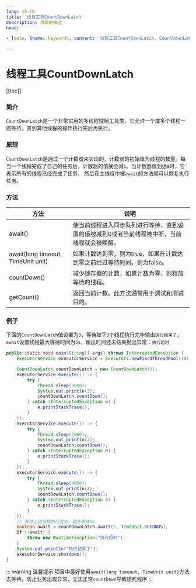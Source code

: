 ```yaml
---
lang: zh-CN  
title: '线程工具CountDownLatch'   
description: 页面的描述  
head:

- [meta, {name: keywords, content: '线程工具CountDownLatch, CountDownLatch'}]

---
```


# 线程工具CountDownLatch

[[toc]]

### 简介

`CountDownLatch`是一个非常实用的多线程控制工具类，它允许一个或多个线程一直等待，直到其他线程的操作执行完后再执行。

### 原理

`CountDownLatch`是通过一个计数器来实现的，计数器的初始值为线程的数量。每当一个线程完成了自己的任务后，计数器的值就会减`1`。当计数器值到达`0`时，它表示所有的线程已经完成了任务，
然后在主线程中被`await`的方法就可以恢复执行任务。

### 方法

|方法|说明|    
|--|--|  
|await()|使当前线程进入同步队列进行等待，直到设置的值被减到0或者当前线程被中断，当前线程就会被唤醒。|  
|await(long timeout, TimeUnit unit)|如果计数达到零，则为true，如果在计数达到零之前经过等待时间，则为false。|  
|countDown()|减少锁存器的计数，如果计数为零，则释放等待的线程。|
|getCount()|返回当前计数。此方法通常用于调试和测试目的。|


### 例子

下面的`CountDownLatch`值设置为`3`，等待如下`3`个线程执行完毕输出`执行结束了`，`await`设置线程最大等待时间为`5s`，超出时间还未结束抛出异常：`执行超时`

```java
public static void main(String[] args) throws InterruptedException {
    ExecutorService executorService = Executors.newFixedThreadPool(10);

    CountDownLatch countDownLatch = new CountDownLatch(3);
    executorService.execute(() -> {
        try {
            Thread.sleep(3000);
            System.out.println(3);
            countDownLatch.countDown();
        } catch (InterruptedException e) {
            e.printStackTrace();
        }
    });
    executorService.execute(() -> {
        try {
            Thread.sleep(2000);
            System.out.println(2);
            countDownLatch.countDown();
        } catch (InterruptedException e) {
            e.printStackTrace();
        }
    });
    executorService.execute(() -> {
        try {
            Thread.sleep(4000);
            System.out.println(4);
            countDownLatch.countDown();
        } catch (InterruptedException e) {
            e.printStackTrace();
        }
    });
    // 等待上述线程执行完毕，最多等待5s
    boolean await = countDownLatch.await(5, TimeUnit.SECONDS);
    if (!await) {
        throw new RuntimeException("执行超时");
    }
    System.out.println("执行结束了");
    executorService.shutdown();
}
```

::: warning 温馨提示
项目中最好使用`await(long timeout, TimeUnit unit)`方法去等待，防止业务出现异常，无法正常`countDown`导致锁死程序
:::


<Comment></Comment>
